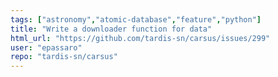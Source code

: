 ```yaml
---
tags: ["astronomy","atomic-database","feature","python"]
title: "Write a downloader function for data"
html_url: "https://github.com/tardis-sn/carsus/issues/299"
user: "epassaro"
repo: "tardis-sn/carsus"
---
```


